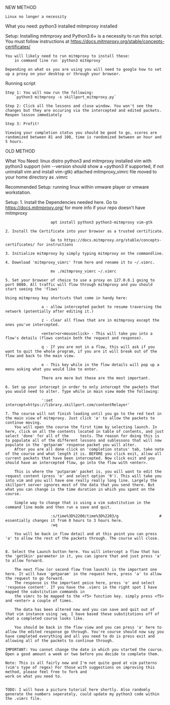 NEW METHOD

    Linux no longer a necessity

What you need:
    python3 installed
    mitmproxy installed

Setup:
    Installing mitmproxy and Python3.6+ is a necessity to run this script. You must follow instructions at https://docs.mitmproxy.org/stable/concepts-certificates/

    You will likely need to run mitmproxy to install these:
        in command line run `python3 mitmproxy`

    Depending on what os you are using you will need to google how to set up a proxy on your desktop or through your browser. 

Running script
    
    Step 1: You will now run the following:
        `python3 mitmproxy -s skillport_mitmproxy.py`

    Step 2: Click all the lessons and close window. You won't see the changes but they are occuring via the intercepted and edited packets. Reopen lesson immediately

    Step 3: Profit!

    Viewing your completion status you should be good to go, scores are randomized between 81 and 100, time is randomized between an hour and 5 hours. 






OLD METHOD


What You Need:
    linux distro
    python3 and mitmproxy installed
    vim with python3 support
        (vim --version should show a +python3 if supported, if not uninstall vim and install vim-gtk)
    attached mitmproxy_vimrc file moved to your home directory as .vimrc

Recommended Setup:
    running linux within vmware player or vmware workstation.

Setup:
    1. Install the Dependencies needed here. Go to https://docs.mitmproxy.org/ for more info if your repo doesn't have mitmproxy

                        apt install python3 python3-mitmproxy vim-gtk

    2. Install the Certificate into your browser as a trusted certificate.

                        Go to https://docs.mitmproxy.org/stable/concepts-certificates/ for instructions

    3. Initialize mitmproxy by simply typing mitmproxy on the commandline. 
    
    4. Download 'mitmproxy_vimrc' from here and rename it to ~/.vimrc.  

                        mv ./mitmproxy_vimrc ~/.vimrc

    5. Set your browser of choice to use a proxy on 127.0.0.1 going to port 8080. All traffic will flow through mitmproxy and you should start seeing the 'flows'

    Using mitmproxy key shortcuts that come in handy here:

                    a - allow intercepted packet to resume traversing the network (potentially after editing it.)

                    z - clear all flows that are in mitmproxy except the ones you've intercepted. 

                    <enter>or<mouseclick> - This will take you into a flow's details (flows contain both the request and response).

                    q - If you are not in a flow, this will ask if you want to quit the whole program, if you are it will break out of the flow and back to the main view.

                    e - This key while in the flow details will pop up a menu asking what you would like to enter. 

                    There are more but these are the most important.
    
    6. Set up your intercept in order to only intercept the packets that you would need to alter. Type while in main view mode the following:

                    ':set intercept=https://library.skillport.com/contentRelayer'

    7. The course will not finish loading until you go to the red text in the main view of mitmproxy. Just click 'a' to allow the packets to continue moving. 
        You will open the course the first time by selecting launch. In here, click on all the contents located in table of contents, and just select 'done' for all of the     tests. The reason for doing this is to populate all of the different lessons and sublessons that will now populate in the 'getparam' response packet you will alter. 
        After you are all done click on 'completion status' tab, take note of the course and what length it is. BEFORE you click exit, allow all current packets that have been intercepted. Now click exit and you should have an intercepted flow, go into the flow with <enter>. 
        
        This is where the 'putparam' packet is, you will want to edit the request content (press 'e' and select option '9'). This will take you into vim and you will have one really really long line. Largely the skillport server ignores most of the data that you send there. But what you can change is the time duration in which you spent on the course. 
        
        Simple way to change that is using a vim substitution in the command line mode and then run a save and quit.

                        :s/time%3D%2200/time%3D%2203/g                  # essentially changes it from 0 hours to 3 hours here. 
                        :wq

        You will be back in flow detail and at this point you can press 'a' to allow the rest of the packets through. The course will close.


    8. Select the Launch button here. You will intercept a flow that has the 'getSkin' parameter in it, you can ignore that and just press 'a' to allow forward. 

        The next flow (or second flow from launch) is the important one here. It will have 'getparam' in the request here, press 'a' to allow the request to go forward. 
        The response is the important peice here, press 'e' and select 'response content'. If you have the .vimrc in the right spot I have mapped the substitution commands in
        the vimrc to be mapped to the <f5> function key. simply press <f5> and <enter> a couple of times. 

        The data has been altered now and you can save and quit out of that vim instance using :wq. I have based these substitutions off of what a completed course looks like. 

        You should be back in the flow view and you can press 'a' here to allow the edited response go through. You're course should now say you have completed everything and all you need to do is press exit and allowing all of the packets to continue through.

    IMPORTANT: You cannot change the date in which you started the course. Open a good amount a week or two before you decide to complete them. 

    Note: This is all fairly new and I'm not quite good at vim patterns (vim's type of regex) For those with suggestions on improving this method, please feel free to fork and
    work on what you need to. 
    
    
    TODO: I will have a picture tutorial here shortly. Also randomly generate the numbers seperately, could update my python3 code within the .vimrc file. 

